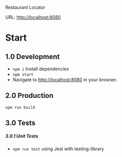 Restaurant Locator

URL: [http://localhost:8080](https://restaurant-locator-818bf.firebaseapp.com/)

# Start

## 1.0 Development

- `npm i` Install dependencies
- `npm start`
- Navigate to [http://localhost:8080](http://localhost:8080) in your browser.

## 2.0 Production

`npm run build`

## 3.0 Tests

##### 3.0.1 Unit Tests

- `npm run test` using Jest with testing-library
